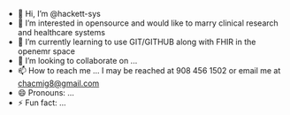 - 👋 Hi, I’m @hackett-sys
- 👀 I’m interested in opensource and would like to marry clinical research and healthcare systems
- 🌱 I’m currently learning to use GIT/GITHUB along with FHIR in the openemr space
- 💞️ I’m looking to collaborate on ...
- 📫 How to reach me ...  I may be reached at 908 456 1502 or email me at chacmig8@gmail.com
- 😄 Pronouns: ...
- ⚡ Fun fact: ...

<!---
hackett-sys/hackett-sys is a ✨ special ✨ repository because its `README.md` (this file) appears on your GitHub profile.
You can click the Preview link to take a look at your changes.
--->
